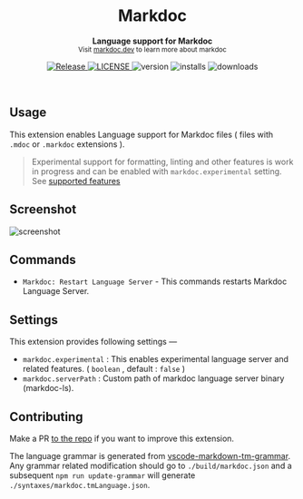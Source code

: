 <h1 align='center'>Markdoc</h1>
<p align="center">
  <b>Language support for Markdoc</b><br/>
  <sub>Visit <a href="https://markdoc.dev">markdoc.dev</a> to learn more about markdoc</sub>
</p>
<p align='center'>
  <a href="https://github.com/markdoc-extra/vscode-markdoc/actions/workflows/release.yml">
    <img alt="Release" src="https://img.shields.io/github/actions/workflow/status/markdoc-extra/vscode-markdoc/release.yml?style=flat-square" />
  </a>
  <a href="https://github.com/markdoc-extra/vscode-markdoc/blob/main/LICENSE">
    <img alt="LICENSE" src="https://img.shields.io/github/license/markdoc-extra/vscode-markdoc?style=flat-square" />
  </a>
  <img alt="version" src="https://img.shields.io/visual-studio-marketplace/v/mohitsingh.markdoc?style=flat-square" />
  <img alt="installs" src="https://img.shields.io/visual-studio-marketplace/i/mohitsingh.markdoc?style=flat-square" />
  <img alt="downloads" src="https://img.shields.io/visual-studio-marketplace/d/mohitsingh.markdoc?style=flat-square" />
</p>
<br />

## Usage

This extension enables Language support for Markdoc files ( files with `.mdoc` or `.markdoc` extensions ).

> Experimental support for formatting, linting and other features is work in progress and can be enabled with `markdoc.experimental` setting. See [supported features](https://github.com/markdoc-extra/markdoc-ls/discussions/2)

## Screenshot

![screenshot](https://user-images.githubusercontent.com/4941333/170298388-213860ae-2a18-45ff-a830-f451e39eb266.png)

## Commands

- `Markdoc: Restart Language Server` - This commands restarts Markdoc Language Server.

## Settings

This extension provides following settings &mdash;

- `markdoc.experimental` : This enables experimental language server and related features. ( `boolean` , default : `false` )
- `markdoc.serverPath` : Custom path of markdoc language server binary (markdoc-ls).

## Contributing

Make a PR [to the repo](https://github.com/markdoc-extra/vscode-markdoc) if you want to improve this extension.

The language grammar is generated from [vscode-markdown-tm-grammar](https://github.com/microsoft/vscode-markdown-tm-grammar). Any grammar related modification should go to `./build/markdoc.json` and a subsequent `npm run update-grammar` will generate `./syntaxes/markdoc.tmLanguage.json`.
